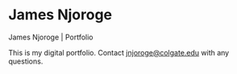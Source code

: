 # James Njoroge

James Njoroge | Portfolio

This is my digital portfolio. Contact jnjoroge@colgate.edu with any questions.